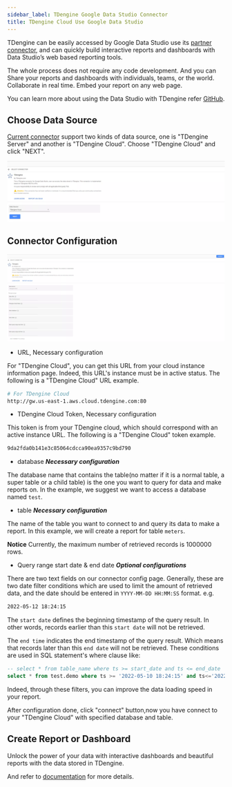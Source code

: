 ```yaml
---
sidebar_label: TDengine Google Data Studio Connector
title: TDengine Cloud Use Google Data Studio
---
```


TDengine can be easily accessed by Google Data Studio use its [partner connector](https://datastudio.google.com/data?search=TDengine), and can quickly build interactive reports and dashboards with Data Studio’s web based reporting tools.

The whole process does not require any code development. And you can Share your reports and dashboards with individuals, teams, or the world. Collaborate in real time. Embed your report on any web page.

You can learn more about using the Data Studio with TDengine refer [GitHub](https://github.com/taosdata/gds-connector/blob/master/README.md).

## Choose Data Source

[Current connector](https://datastudio.google.com/data?search=TDengine) support two kinds of data source, one is "TDengine Server" and another is "TDengine Cloud". Choose "TDengine Cloud" and click "NEXT".

![Data Studio Data Source Selection](./gds/gds_data_source.webp)

## Connector Configuration

![TDengine Cloud Config Page](./gds/gds_cloud_login.webp)

- URL, Necessary configuration

For "TDengine Cloud", you can get this URL from your cloud instance information page. Indeed, this URL's instance must be in active status. The following is a "TDengine Cloud" URL example.

``` bash
# For TDengine Cloud 
http://gw.us-east-1.aws.cloud.tdengine.com:80
```

- TDengine Cloud Token, Necessary configuration

This token is from your TDengine cloud, which should correspond with an active instance URL.
The following is a "TDengine Cloud" token example.

``` bash
9da2fda0b141e3c85064cdcca90ea9357c9bd790
```

- database _**Necessary configuration**_

The database name that contains the table(no matter if it is a normal table, a super table or a child table) is the one you want to query for data and make reports on.
In the example, we suggest we want to access a database named `test`.

- table _**Necessary configuration**_

The name of the table you want to connect to and query its data to make a report. In this example, we will create a report for table `meters`.

**Notice** Currently, the maximum number of retrieved records is 1000000 rows.

- Query range start date & end date _**Optional configurations**_

There are two text fields on our connector config page. Generally, these are two date filter conditions which are used to limit the amount of retrieved data, and the date should be entered in `YYYY-MM-DD HH:MM:SS` format.
e.g.

``` bash
2022-05-12 18:24:15
```

The `start date` defines the beginning timestamp of the query result. In other words, records earlier than this `start date` will not be retrieved.

The `end time` indicates the end timestamp of the query result. Which means that records later than this `end date` will not be retrieved.
These conditions are used in SQL statement's where clause like:

``` SQL
-- select * from table_name where ts >= start_date and ts <= end_date
select * from test.demo where ts >= '2022-05-10 18:24:15' and ts<='2022-05-12 18:24:15'
```

Indeed, through these filters, you can improve the data loading speed in your report.

After configuration done, click "connect" button,now you have connect to your "TDengine Cloud" with specified database and table.

## Create Report or Dashboard

Unlock the power of your data with interactive dashboards and beautiful reports with the data stored in TDengine.

And refer to [documentation](https://docs.tdengine.com/third-party/google-data-studio/) for more details.

